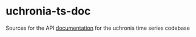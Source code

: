 # uchronia-ts-doc

Sources for the API [documentation](https://csiro-hydroinformatics.github.io/uchronia-ts-doc) for the uchronia time series codebase

